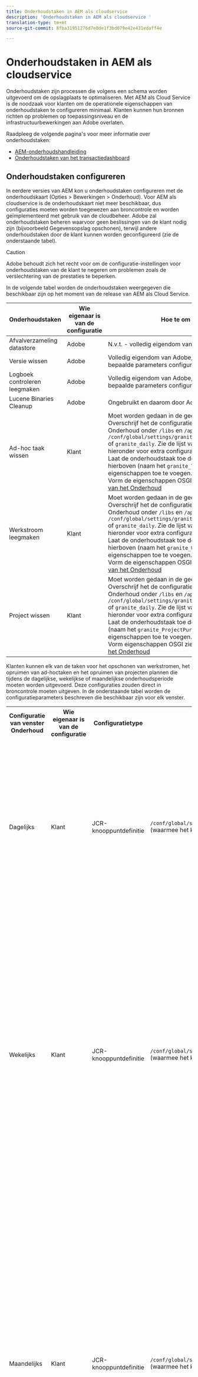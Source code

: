 ```yaml
---
title: Onderhoudstaken in AEM als cloudservice
description: 'Onderhoudstaken in AEM als cloudservice '
translation-type: tm+mt
source-git-commit: 8fba31951276d7e0de1f3bd079e42e431edaff4e

---
```



# Onderhoudstaken in AEM als cloudservice

Onderhoudstaken zijn processen die volgens een schema worden uitgevoerd om de opslagplaats te optimaliseren. Met AEM als Cloud Service is de noodzaak voor klanten om de operationele eigenschappen van onderhoudstaken te configureren minimaal. Klanten kunnen hun bronnen richten op problemen op toepassingsniveau en de infrastructuurbewerkingen aan Adobe overlaten.

Raadpleeg de volgende pagina&#39;s voor meer informatie over onderhoudstaken:

* [AEM-onderhoudshandleiding](https://helpx.adobe.com/experience-manager/kb/AEM6-Maintenance-Guide.html)
* [Onderhoudstaken van het transactiedashboard](https://helpx.adobe.com/experience-manager/6-5/sites/administering/using/operations-dashboard.html#AutomatedMaintenanceTasks)

## Onderhoudstaken configureren

In eerdere versies van AEM kon u onderhoudstaken configureren met de onderhoudskaart (Opties > Bewerkingen > Onderhoud). Voor AEM als cloudservice is de onderhoudskaart niet meer beschikbaar, dus configuraties moeten worden toegewezen aan broncontrole en worden geïmplementeerd met gebruik van de cloudbeheer. Adobe zal onderhoudstaken beheren waarvoor geen beslissingen van de klant nodig zijn (bijvoorbeeld Gegevensopslag opschonen), terwijl andere onderhoudstaken door de klant kunnen worden geconfigureerd (zie de onderstaande tabel).

>[!CAUTION]
>
>Adobe behoudt zich het recht voor om de configuratie-instellingen voor onderhoudstaken van de klant te negeren om problemen zoals de verslechtering van de prestaties te beperken.

In de volgende tabel worden de onderhoudstaken weergegeven die beschikbaar zijn op het moment van de release van AEM als Cloud Service.

| Onderhoudstaken | Wie eigenaar is van de configuratie | Hoe te om (facultatief) te vormen |
|---|---|---|
| Afvalverzameling datastore | Adobe | N.v.t. - volledig eigendom van Adobe |
| Versie wissen | Adobe | Volledig eigendom van Adobe, maar in de toekomst kunnen klanten bepaalde parameters configureren. |
| Logboek controleren leegmaken | Adobe | Volledig eigendom van Adobe, maar in de toekomst kunnen klanten bepaalde parameters configureren. |
| Lucene Binaries Cleanup | Adobe | Ongebruikt en daarom door Adobe uitgeschakeld. |
| Ad-hoc taak wissen | Klant | Moet worden gedaan in de geest. <br> Overschrijf het de configuratieknooppunt van het venster van het Onderhoud onder `/libs` en `/apps` met `/conf/global/settings/granite/operations/maintenance/granite_weekly` of `granite_daily`. Zie de lijst van het Venster van het Onderhoud hieronder voor extra configuratiedetails. <br> Laat de onderhoudstaak toe door een andere knoop onder de knoop hierboven (naam het `granite_TaskPurgeTask`) met de aangewezen eigenschappen toe te voegen. <br> Vorm de eigenschappen OSGI zie [AEM 6.5 documentatie van de Taak van het Onderhoud](https://helpx.adobe.com/experience-manager/kb/AEM6-Maintenance-Guide.html) |
| Werkstroom leegmaken | Klant | Moet worden gedaan in de geest. <br> Overschrijf het de configuratieknooppunt van het venster van het Onderhoud onder `/libs` en `/apps` met `/conf/global/settings/granite/operations/maintenance/granite_weekly` of `granite_daily`. Zie de lijst van het Venster van het Onderhoud hieronder voor extra configuratiedetails. <br> Laat de onderhoudstaak toe door een andere knoop onder de knoop hierboven (naam het `granite_WorkflowPurgeTask`) met de aangewezen eigenschappen toe te voegen. <br> Vorm de eigenschappen OSGI zie [AEM 6.5 documentatie van de Taak van het Onderhoud](https://helpx.adobe.com/experience-manager/kb/AEM6-Maintenance-Guide.html) |
| Project wissen | Klant | Moet worden gedaan in de geest. <br> Overschrijf het de configuratieknooppunt van het venster van het Onderhoud onder `/libs` en `/apps` met `/conf/global/settings/granite/operations/maintenance/granite_weekly` of `granite_daily`. Zie de lijst van het Venster van het Onderhoud hieronder voor extra configuratiedetails. <br> Laat de onderhoudstaak toe door een knoop onder de knoop hierboven (naam het `granite_ProjectPurgeTask`) met de aangewezen eigenschappen toe te voegen. <br> Vorm eigenschappen OSGI zie [AEM 6.5 documentatie van de Taak van het Onderhoud](https://helpx.adobe.com/experience-manager/kb/AEM6-Maintenance-Guide.html) |

Klanten kunnen elk van de taken voor het opschonen van werkstromen, het opruimen van ad-hoctaken en het opruimen van projecten plannen die tijdens de dagelijkse, wekelijkse of maandelijkse onderhoudsperiode moeten worden uitgevoerd. Deze configuraties zouden direct in broncontrole moeten uitgeven. In de onderstaande tabel worden de configuratieparameters beschreven die beschikbaar zijn voor elk venster.

<table>
  <tr>
    <th>Configuratie van venster Onderhoud</th>
    <th>Wie eigenaar is van de configuratie</th>
    <th>Configuratietype</th>
    <th>Locatie</th>
    <th>Voorbeeld</th>
    <th>Parameters</th>
  </tr>
  <tr>
    <td>Dagelijks</td>
    <td>Klant</td>
    <td>JCR-knooppuntdefinitie</td>
    <td><code>/conf/global/settings/granite/operations/maintenance/granite_daily </code> (waarmee het knooppunt in <code>/apps</code> en <code>/libs</code>wordt overschreven)</td>
    <td>Zie voorbeeld 1 hieronder</td>
   <td>
    <ul>
    <li><strong>windowSchedule</strong> = day (deze waarde mag niet worden gewijzigd)</li>
    <li><strong>windowStartTime</strong> = HH:MM die als klok van 24 uur gebruikt. Bepaalt wanneer de Taken van het Onderhoud verbonden aan het Dagelijkse Venster van het Onderhoud zouden moeten beginnen uitvoerend.</li>
    <li><strong>windowEndTime</strong> = HH:MM die als klok van 24 uur gebruikt. Bepaalt wanneer de Taken van het Onderhoud verbonden aan het Dagelijkse Venster van het Onderhoud zouden moeten ophouden uitvoerend als zij nog niet hebben voltooid.</li>
    </ul> </td> 
  </tr>
  <tr>
    <td>Wekelijks</td>
    <td>Klant</td>
    <td>JCR-knooppuntdefinitie</td>
    <td><code>/conf/global/settings/granite/operations/maintenance/granite_weekly</code> (waarmee het knooppunt in <code>/apps</code> en <code>/libs</code>wordt overschreven)</td>
    <td>Zie voorbeeld 2 hieronder</td>
     <td>
    <ul>
    <li><strong>windowSchedule</strong> = wekelijks (deze waarde mag niet worden gewijzigd)</li>
    <li><strong>windowStartTime</strong> = HH:MM die als klok van 24 uur gebruikt. Bepaalt wanneer de Taken van het Onderhoud verbonden aan het wekelijkse Venster van het Onderhoud zouden moeten beginnen uitvoerend.</li>
    <li><strong>windowEndTime</strong> = HH:MM die als klok van 24 uur gebruikt. Bepaalt wanneer de Taken van het Onderhoud verbonden aan het Wekelijkse Venster van het Onderhoud zouden moeten ophouden uitvoerend als zij nog niet hebben voltooid.</li>
    <li><strong>windowScheduleWeekdays = Array van 2 waarden van 1-7. bijv. [5,5].</strong> De eerste waarde van de array is de startdag waarop de taak is gepland en de tweede waarde is de einddag waarop de taak wordt gestopt. De exacte tijd van het begin en het einde wordt bepaald door respectievelijk windowStartTime en windowEndTime.</li>
    </ul> </td> 
  </tr>
  <tr>
    <td>Maandelijks</td>
    <td>Klant</td>
    <td>JCR-knooppuntdefinitie</td>
    <td><code>/conf/global/settings/granite/operations/maintenance/granite_monthly</code> (waarmee het knooppunt in <code>/apps</code> en <code>/libs</code>wordt overschreven)</td>
    <td>Zie codevoorbeeld 3 hieronder</td>
     <td>
    <ul>
    <li><strong>windowSchedule</strong> = day (deze waarde mag niet worden gewijzigd)</li>
    <li><strong>windowStartTime</strong> = HH:MM die als klok van 24 uur gebruikt. Definieert wanneer de onderhoudstaken die aan het Maandelijkse Onderhoudsvenster zijn gekoppeld, moeten worden uitgevoerd.</li>
    <li><strong>windowEndTime</strong> = HH:MM die als klok van 24 uur gebruikt. Definieert wanneer de onderhoudstaken die zijn gekoppeld aan het venster Maandelijks onderhoud niet meer worden uitgevoerd als deze nog niet zijn voltooid.</li>
    <li><strong>windowScheduleWeekdays = Array van 2 waarden van 1-7. bijv. [5,5].</strong> De eerste waarde van de array is de startdag waarop de taak is gepland en de tweede waarde is de einddag waarop de taak wordt gestopt. De exacte tijd van het begin en het einde wordt bepaald door respectievelijk windowStartTime en windowEndTime.</li>
    <li><strong>windowFirstLastStartDay - 0/1</strong> 0 aan planning op de eerste week van de maand of 1 aan planning op de laatste week van de maand. Het ontbreken van een waarde zou banen effectief plannen elke dag zoals die door windowScheduleWeekdays elke maand wordt geregeld.</li>
    </ul> </td> 
  </tr>
</table>

Codevoorbeeld 1

```xml
<?xml version="1.0" encoding="UTF-8"?>
<jcr:root xmlns:sling="http://sling.apache.org/jcr/sling/1.0" 
  xmlns:jcr="http://www.jcp.org/jcr/1.0" 
  jcr:primaryType="sling:Folder"
  sling:configCollectionInherit="true"
  sling:configPropertyInherit="true"
  windowSchedule="daily"
  windowStartTime="03:00"
  windowEndTime="05:00"
 />
```

Codevoorbeeld 2

```xml
<?xml version="1.0" encoding="UTF-8"?>
<jcr:root xmlns:sling="http://sling.apache.org/jcr/sling/1.0" 
   xmlns:jcr="http://www.jcp.org/jcr/1.0"
   jcr:primaryType="sling:Folder"
   sling:configCollectionInherit="true"
   sling:configPropertyInherit="true"
   windowEndTime="15:30"
   windowSchedule="weekly"
   windowScheduleWeekdays="[5,5]"
   windowStartTime="14:30"/>
```

Codevoorbeeld 3

```xml
<?xml version="1.0" encoding="UTF-8"?>
<jcr:root xmlns:sling="http://sling.apache.org/jcr/sling/1.0" 
   xmlns:jcr="http://www.jcp.org/jcr/1.0"
   jcr:primaryType="sling:Folder"
   sling:configCollectionInherit="true"
   sling:configPropertyInherit="true"
   windowEndTime="15:30"
   windowSchedule="monthly"
   windowFirstLastStartDay=0
   windowScheduleWeekdays="[5,5]"
   windowStartTime="14:30"/>
```

